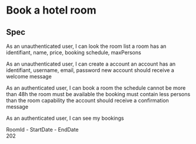 # Book a hotel room

## Spec
As an unauthenticated user, I can look the room list
	a room has an identifiant, name, price, booking schedule, maxPersons
	
As an unauthenticated user, I can create a account
	an account has an identifiant, username, email, password
	new account should receive a welcome message
	
As an authenticated user, I can book a room
	the schedule cannot be more than 48h
	the room must be available
	the booking must contain less persons than the room capability
	the account should receive a confirmation message
	
As an authenticated user, I can see my bookings


RoomId   -    StartDate     -    EndDate  
202 
